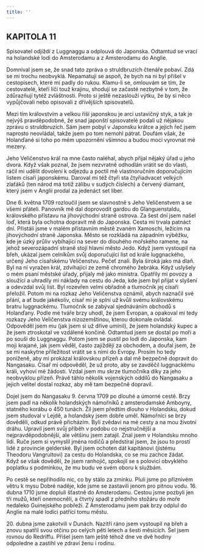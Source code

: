 ```yaml
---
title: ''
---
```


## KAPITOLA 11

Spisovatel odjíždí z Luggnaggu a odplouvá do Japonska. Odtamtud se vrací na holandské lodi do Amsterodamu a z Amsterodamu do Anglie.

Domníval jsem se, že snad tato zpráva o struldbruzích čtenáře pobaví. Zdá se mi trochu neobvyklá. Nepamatuji se aspoň, že bych na ni byl přišel v cestopisech, které mi padly do rukou. Klamu-li se, omlouvám se tím, že cestovatelé, kteří líčí touž krajinu, shodují se začasté nezbytně v tom, že zdůrazňují tytéž zvláštnosti. Proto si ještě nezaslouží výtku, že by si něco vypůjčovali nebo opisovali z dřívějších spisovatelů.

Mezi tím královstvím a velkou říší japonskou je arci ustavičný styk, a tak je nejvýš pravděpodobné, že snad japonští spisovatelé podali už nějakou zprávu o struldbruzích. Sám jsem pobyl v Japonsku krátce a jejich řeč jsem naprosto neovládal, takže jsem po tom nemohl pátrat. Doufám však, že Holanďané si toho po mém upozornění všimnou a budou moci vyrovnat mé mezery.

Jeho Veličenstvo král na mne často naléhal, abych přijal nějaký úřad u jeho dvora. Když však poznal, že jsem nezvratně odhodlán vrátit se do vlasti, ráčil mi udělit dovolení k odjezdu a poctil mě vlastnoručním doporučujícím listem císaři japonskému. Daroval mi též čtyři sta čtyřiadvacet velkých zlaťáků (ten národ má totiž zálibu v sudých číslech) a červený diamant, který jsem v Anglii prodal za jedenáct set liber.

Dne 6. května 1709 rozloučil jsem se slavnostně s Jeho Veličenstvem a se všemi přáteli. Panovník mě dal doprovodit gardou do Glanguenstaldu, královského přístavu na jihovýchodní straně ostrova. Za šest dní jsem našel loď, která byla ochotna dopravit mě do Japonska. Cesta mi trvala patnáct dní. Přistáli jsme v malém přístavním městě zvaném Xamoschi, ležícím na jihovýchodní straně Japonska. Město se rozkládá na západním výběžku, kde je úzký průliv vybíhající na sever do dlouhého mořského ramene, na jehož severozápadní straně stojí hlavní město Jedo. Když jsem vystoupil na břeh, ukázal jsem celníkům svůj doporučující list od krále luggnackého, určený Jeho císařskému Veličenstvu. Pečeť znali. Byla široká jako má dlaň. Byl na ní vyražen král, zdvíhající ze země chromého žebráka. Když uslyšely o mém psaní městské úřady, přijaly mě jako ministra. Opatřily mi povozy a sloužící a uhradily mi náklady na cestu do Jeda, kde jsem byl přijat v slyšení a odevzdal svůj list. Byl rozevřen velmi obřadně a tlumočník jej císaři přeložil. Potom mi na rozkaz Jeho Veličenstva oznámil, abych naznačil své přání, a ať bude jakékoliv, císař mi je splní už kvůli svému královskému bratru luggnackému. Tlumočník se zabýval sjednáváním obchodů s Holanďany. Podle mé tváře brzy uhodl, že jsem Evropan, a opakoval mi tedy rozkazy Jeho Veličenstva nizozemštinou, kterou dokonale ovládal. Odpověděl jsem mu (jak jsem si už dříve umínil), že jsem holandský kupec a že jsem ztroskotal ve vzdálené končině. Odtamtud jsem se dostal po moři a po souši do Luggnaggu. Potom jsem se pustil po lodi do Japonska, kam moji krajané, jak jsem věděl, často zajíždějí za obchodem, a doufal jsem, že se mi naskytne příležitost vrátit se s nimi do Evropy. Prosím ho tedy poníženě, aby mi prokázal královskou přízeň a dal mě bezpečně dopravit do Nangasaku. Císař mi odpověděl, že už proto, aby se zavděčil luggnackému králi, vyhoví mé žádosti. Vzdal jsem mu skrze tlumočníka díky za jeho neobvyklou přízeň. Právě táhlo několik vojenských oddílů do Nangasaku a jejich velitel dostal rozkaz, aby mě tam bezpečně dopravil.

Dojel jsem do Nangasaku 9. června 1709 po dlouhé a úmorné cestě. Brzy jsem padl na několik holandských námořníků z amsterodamské Amboyny, statného korábu o 450 tunách. Žil jsem předtím dlouho v Holandsku, dokud jsem studoval v Lejdě, a holandsky jsem dobře uměl. Námořníci se brzy dověděli, odkud právě přicházím. Byli zvědavi na mé cesty a na mou životní dráhu. Upravil jsem svůj příběh v podobu co nejstručnější a nejpravděpodobnější, ale většinu jsem zatajil. Znal jsem v Holandsku mnoho lidí. Ruče jsem si vymyslil jména rodičů a předstíral jsem, že jsou to prostí lidé z provincie gelderské. Byl jsem ochoten dát kapitánovi (jistému Theodoru Vangrultovi) za cestu do Holandska, co se mu zachce žádat. Když se však dověděl, že jsem ranhojič, spokojil se s polovicí obvyklého poplatku s podmínkou, že mu budu ve svém oboru k službám.

Po cestě se nepřihodilo nic, co by stálo za zmínku. Pluli jsme po příznivém větru k mysu Dobré naděje, kde jsme se zastavili jenom pro pitnou vodu. 16. dubna 1710 jsme dopluli šťastně do Amsterodamu. Cestou jsme pozbyli jen tří mužů, kteří onemocněli, a čtvrtý spadl z předního stožáru do moře nedaleko Guinejského pobřeží. Z Amsterodamu jsem pak brzy odplul do Anglie na malé lodici patřící tomu městu.

20\. dubna jsme zakotvili v Dunách. Nazítří ráno jsem vystoupil na břeh a znovu spatřil svou otčinu po celých pěti letech a šesti měsících. Šel jsem rovnou do Redriffu. Přišel jsem tam ještě téhož dne ve dvě hodiny odpoledne a zastihl ve zdraví ženu i rodinu.
